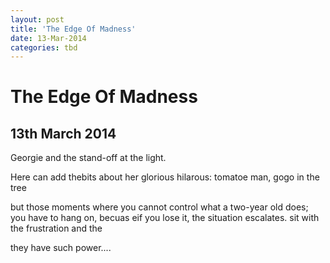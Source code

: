 ```yaml
---
layout: post
title: 'The Edge Of Madness'
date: 13-Mar-2014
categories: tbd
---
```


# The Edge Of Madness

## 13th March 2014

Georgie and the stand-off at the light.

Here can add thebits about her glorious hilarous: tomatoe man,   gogo in the tree

but those moments where you cannot control what a two-year old does; you have to hang on, becuas eif you lose it, the situation escalates. sit with the frustration and the

they have such power....
